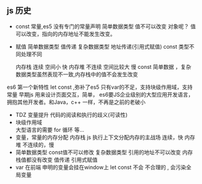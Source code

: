## js 历史

- const
 常量,es5 没有专门的常量声明
 简单数据类型 值不可以改变
 对象呢？ 值可以改变，指向的内存地址不能发生改变。

- 赋值
  简单数据类型 值传递
  复杂数据类型 地址传递(引用式赋值)
  const 类型不同处理不同
 
  内存栈  连续   空间小 快
  内存堆  不连续 空间比较大 慢
  const 简单数据 ，复杂数据类型虽然表现不一致,内存栈中的值不会发生改变

es6  第一个新特性 let const ,弥补了es5 只有var的不足，支持块级作用域，支持常量
早期js 用来设计页面交互，简单， es6要JS企业级别的大型应用开发语言，拥抱其他开发者。和Java，c++
一样，不再是之前的老破小
   - TDZ 变量提升  代码的阅读和执行的歧义(可读性)
   - 块级作用域     
     大型语言的需要
     for 循环 等...
   - 变量，常量的内存分配
     内存栈 js 执行上下文分配内存的主战场
     连续，快
     内存堆 不连续的，慢
   - 简单数据类型 const值不可以修改
     复杂数据类型 引用的地址不可以改变
     内存栈值都没有改变
     值传递
     引用式赋值
   - var 在前端 申明的变量会挂在window上
     let const 不会
     不合理的 , 会污染全局变量 